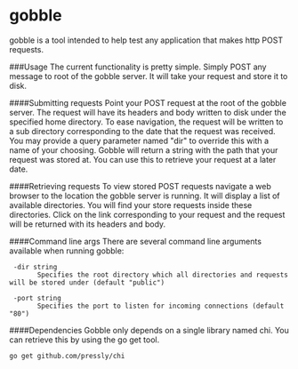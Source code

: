 # gobble
gobble is a tool intended to help test any application
 that makes http POST requests.
 
###Usage
The current functionality is pretty simple. Simply POST any message to root of the gobble server. It will take your
 request and store it to disk. 
 
####Submitting requests
 Point your POST request at the root of the gobble server. The request will have its headers and body written to disk 
 under the specified home directory. To ease navigation, the request will be written to a sub directory corresponding
 to the date that the request was received. You may provide a query parameter named "dir" to override this with a name
 of your choosing. Gobble will return a string with the path that your request was stored at. You can use this to retrieve
 your request at a later date.
 
####Retrieving requests
 To view stored POST requests navigate a web browser to the location the gobble server is running. It will display a list
 of available directories. You will find your store requests inside these directories. Click on the link corresponding to
 your request and the request will be returned with its headers and body.
 
 
####Command line args
There are several command line arguments available when running gobble:

 ```text
  -dir string
    	Specifies the root directory which all directories and requests will be stored under (default "public")
    
  -port string
      	Specifies the port to listen for incoming connections (default "80")
```

####Dependencies
Gobble only depends on a single library named chi. You can retrieve this by using the go get tool.
 ```text
go get github.com/pressly/chi
```